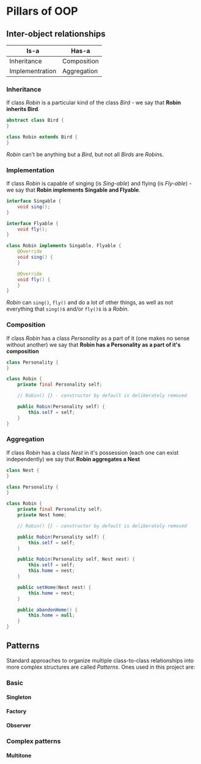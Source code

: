 # Pillars of OOP

## Inter-object relationships

| Is-a            | Has-a       |
|-----------------|-------------|
| Inheritance     | Composition |
| Implementration | Aggregation |

### Inheritance

If class *Robin* is a particular kind of the class *Bird* - we say that **Robin inherits Bird**.

```java
abstract class Bird {
}

class Robin extends Bird {
}
```

*Robin* can't be anything but a *Bird*, but not all *Bird*s are *Robin*s.

### Implementation

If class *Robin* is capable of singing (is *Sing-able*) and flying (is *Fly-able*) - we say that **Robin implements
Singable and Flyable**.

```java
interface Singable {
    void sing();
}

interface Flyable {
    void fly();
}

class Robin implements Singable, Flyable {
    @Override
    void sing() {
    }

    @Override
    void fly() {
    }
}
```

*Robin* can `sing()`, `fly()` and do a lot of other things, as well as not everything that `sing()`s and/or `fly()`s is
a *Robin*.

### Composition

If class *Robin* has a class *Personality* as a part of it (one makes no sense without another) we say that **Robin has
a Personality as a part of it's composition**

```java
class Personality {
}

class Robin {
    private final Personality self;

    // Robin() {} - constructor by default is deliberately removed

    public Robin(Personality self) {
        this.self = self;
    }
}
```

### Aggregation

If class *Robin* has a class *Nest* in it's possession (each one can exist independently) we say that **Robin aggregates
a Nest**

```java
class Nest {
}

class Personality {
}

class Robin {
    private final Personality self;
    private Nest home;

    // Robin() {} - constructor by default is deliberately removed

    public Robin(Personality self) {
        this.self = self;
    }

    public Robin(Personality self, Nest nest) {
        this.self = self;
        this.home = nest;
    }

    public setHome(Nest nest) {
        this.home = nest;
    }

    public abandonHome() {
        this.home = null;
    }
}
```

## Patterns

Standard approaches to organize multiple class-to-class relationships into more complex structures are called
*Patterns*. Ones used in this project are:

### Basic

#### Singleton

#### Factory

#### Observer

### Complex patterns

#### Multitone
